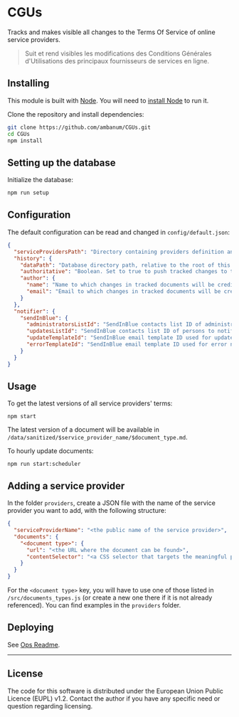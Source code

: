 # CGUs

Tracks and makes visible all changes to the Terms Of Service of online service providers.

> Suit et rend visibles les modifications des Conditions Générales d'Utilisations des principaux fournisseurs de services en ligne.

## Installing

This module is built with [Node](https://nodejs.org/en/). You will need to [install Node](https://nodejs.org/en/download/) to run it.

Clone the repository and install dependencies:

```sh
git clone https://github.com/ambanum/CGUs.git
cd CGUs
npm install
```

## Setting up the database

Initialize the database:
```sh
npm run setup
```

## Configuration

The default configuration can be read and changed in `config/default.json`:

```json
{
  "serviceProvidersPath": "Directory containing providers definition and associated sanitizers.",
  "history": {
    "dataPath": "Database directory path, relative to the root of this project",
    "authoritative": "Boolean. Set to true to push tracked changes to the shared, global database. Should be true only in production.",
    "author": {
      "name": "Name to which changes in tracked documents will be credited",
      "email": "Email to which changes in tracked documents will be credited"
    }
  },
  "notifier": {
    "sendInBlue": {
      "administratorsListId": "SendInBlue contacts list ID of administrators",
      "updatesListId": "SendInBlue contacts list ID of persons to notify on document updates",
      "updateTemplateId": "SendInBlue email template ID used for updates notifications",
      "errorTemplateId": "SendInBlue email template ID used for error notifications",
    }
  }
}
```

## Usage

To get the latest versions of all service providers' terms:

```
npm start
```

The latest version of a document will be available in `/data/sanitized/$service_provider_name/$document_type.md`.

To hourly update documents:

```
npm run start:scheduler
```


## Adding a service provider

In the folder `providers`, create a JSON file with the name of the service provider you want to add, with the following structure:

```json
{
  "serviceProviderName": "<the public name of the service provider>",
  "documents": {
    "<document type>": {
      "url": "<the URL where the document can be found>",
      "contentSelector": "<a CSS selector that targets the meaningful part of the document, excluding elements such as headers, footers and navigation>",
    }
  }
}
```

For the `<document type>` key, you will have to use one of those listed in `/src/documents_types.js` (or create a new one there if it is not already referenced).
You can find examples in the `providers` folder.

## Deploying

See [Ops Readme](ops/README.md).

- - -

## License

The code for this software is distributed under the European Union Public Licence (EUPL) v1.2.
Contact the author if you have any specific need or question regarding licensing.

